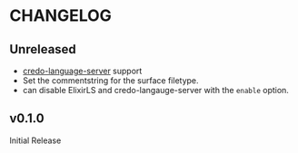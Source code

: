 # CHANGELOG

## Unreleased

- [credo-language-server](https://github.com/elixir-tools/credo-language-server) support
- Set the commentstring for the surface filetype.
- can disable ElixirLS and credo-langauge-server with the `enable` option.

## v0.1.0

Initial Release
